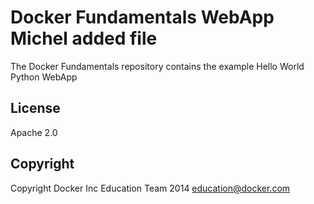 Docker Fundamentals WebApp
Michel added file
==========================

The Docker Fundamentals repository contains the example Hello World Python WebApp

## License

Apache 2.0

## Copyright

Copyright Docker Inc Education Team 2014 <education@docker.com>
